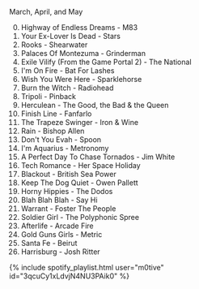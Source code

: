 ---
---

March, April, and May

  0. Highway of Endless Dreams - M83
  0. Your Ex-Lover Is Dead - Stars
  0. Rooks - Shearwater
  0. Palaces Of Montezuma - Grinderman
  0. Exile Vilify (From the Game Portal 2) - The National
  0. I'm On Fire - Bat For Lashes
  0. Wish You Were Here - Sparklehorse
  0. Burn the Witch - Radiohead
  0. Tripoli - Pinback
  0. Herculean - The Good, the Bad & the Queen
  0. Finish Line - Fanfarlo
  0. The Trapeze Swinger - Iron & Wine
  0. Rain - Bishop Allen
  0. Don't You Evah - Spoon
  0. I'm Aquarius - Metronomy
  0. A Perfect Day To Chase Tornados - Jim White
  0. Tech Romance - Her Space Holiday
  0. Blackout - British Sea Power
  0. Keep The Dog Quiet - Owen Pallett
  0. Horny Hippies - The Dodos
  0. Blah Blah Blah - Say Hi
  0. Warrant - Foster The People
  0. Soldier Girl - The Polyphonic Spree
  0. Afterlife - Arcade Fire
  0. Gold Guns Girls - Metric
  0. Santa Fe - Beirut
  0. Harrisburg - Josh Ritter

{% include spotify_playlist.html user="m0tive" id="3qcuCy1xLdvjN4NU3PAik0" %}
